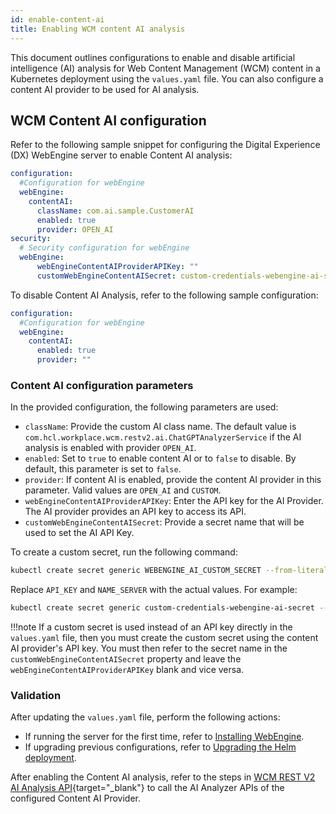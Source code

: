 ```yaml
---
id: enable-content-ai
title: Enabling WCM content AI analysis
---
```


This document outlines configurations to enable and disable artificial intelligence (AI) analysis for Web Content Management (WCM) content in a Kubernetes deployment using the `values.yaml` file. You can also configure a content AI provider to be used for AI analysis.

## WCM Content AI configuration 

Refer to the following sample snippet for configuring the Digital Experience (DX) WebEngine server to enable Content AI analysis:

```yaml
configuration:
  #Configuration for webEngine
  webEngine:
    contentAI:
      className: com.ai.sample.CustomerAI
      enabled: true
      provider: OPEN_AI
security:
  # Security configuration for webEngine
  webEngine:
      webEngineContentAIProviderAPIKey: ""
      customWebEngineContentAISecret: custom-credentials-webengine-ai-secret
```

To disable Content AI Analysis, refer to the following sample configuration:

```yaml
configuration:
  #Configuration for webEngine
  webEngine:
    contentAI:
      enabled: true
      provider: ""
```

### Content AI configuration parameters 

In the provided configuration, the following parameters are used:

- `className`: Provide the custom AI class name. The default value is `com.hcl.workplace.wcm.restv2.ai.ChatGPTAnalyzerService` if the AI analysis is enabled with provider `OPEN_AI`.
- `enabled`: Set to `true` to enable content AI or to `false` to disable. By default, this parameter is set to `false`.
- `provider`: If content AI is enabled, provide the content AI provider in this parameter. Valid values are `OPEN_AI` and `CUSTOM`.
- `webEngineContentAIProviderAPIKey`: Enter the API key for the AI Provider. The AI provider provides an API key to access its API.
- `customWebEngineContentAISecret`: Provide a secret name that will be used to set the AI API Key.

To create a custom secret, run the following command:

```sh
kubectl create secret generic WEBENGINE_AI_CUSTOM_SECRET --from-literal=apiKey=API_KEY --namespace=NAME_SERVER
```

Replace `API_KEY` and `NAME_SERVER` with the actual values. For example:

```sh
kubectl create secret generic custom-credentials-webengine-ai-secret --from-literal=apiKey=your-API-Key --namespace=dxns
```

!!!note
    If a custom secret is used instead of an API key directly in the `values.yaml` file, then you must create the custom secret using the content AI provider's API key. You must then refer to the secret name in the `customWebEngineContentAISecret` property and leave the `webEngineContentAIProviderAPIKey` blank and vice versa.

### Validation

After updating the `values.yaml` file, perform the following actions:

- If running the server for the first time, refer to [Installing WebEngine](../install/install.md). 
- If upgrading previous configurations, refer to [Upgrading the Helm deployment](helm_upgrade_values.md).

After enabling the Content AI analysis, refer to the steps in [WCM REST V2 AI Analysis API](https://opensource.hcltechsw.com/digital-experience/CF222/manage_content/wcm_development/wcm_rest_v2_ai_analysis/){target="_blank"} to call the AI Analyzer APIs of the configured Content AI Provider.
